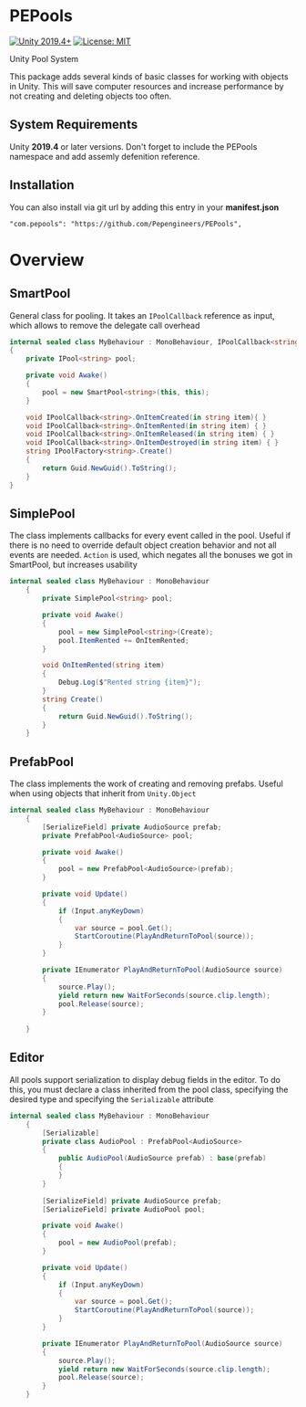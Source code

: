 # PEPools
[![Unity 2019.4+](https://img.shields.io/badge/unity-2019.4%2B-blue.svg)](https://unity3d.com/get-unity/download)
[![License: MIT](https://img.shields.io/badge/License-MIT-brightgreen.svg)](https://github.com/Pepengineers/PEPools/blob/master/LICENSE)

Unity Pool System


This package adds several kinds of basic classes for working with objects in Unity.
This will save computer resources and increase performance by not creating and deleting objects too often.


## System Requirements
Unity **2019.4** or later versions. Don't forget to include the PEPools namespace and add assemly defenition reference. 

## Installation
You can also install via git url by adding this entry in your **manifest.json**
```
"com.pepools": "https://github.com/Pepengineers/PEPools",
```

# Overview

## SmartPool

General class for pooling.
It takes an `IPoolCallback` reference as input, which allows to remove the delegate call overhead

```csharp
internal sealed class MyBehaviour : MonoBehaviour, IPoolCallback<string>, IPoolFactory<string>
{
	private IPool<string> pool;

	private void Awake()
	{
		pool = new SmartPool<string>(this, this);
	}

	void IPoolCallback<string>.OnItemCreated(in string item){ }
	void IPoolCallback<string>.OnItemRented(in string item) { }
	void IPoolCallback<string>.OnItemReleased(in string item) { }
	void IPoolCallback<string>.OnItemDestroyed(in string item) { }
	string IPoolFactory<string>.Create()
	{
		return Guid.NewGuid().ToString();
	}
}
```
## SimplePool

The class implements callbacks for every event called in the pool. 
Useful if there is no need to override default object creation behavior and not all events are needed. 
`Action` is used, which negates all the bonuses we got in SmartPool, but increases usability 

```csharp
internal sealed class MyBehaviour : MonoBehaviour
	{
		private SimplePool<string> pool;

		private void Awake()
		{
			pool = new SimplePool<string>(Create);
			pool.ItemRented += OnItemRented;
		}

		void OnItemRented(string item)
		{
			Debug.Log($"Rented string {item}");
		}
		string Create()
		{
			return Guid.NewGuid().ToString();
		}
	}
```

## PrefabPool
The class implements the work of creating and removing prefabs.
Useful when using objects that inherit from `Unity.Object` 

```csharp
internal sealed class MyBehaviour : MonoBehaviour
	{
		[SerializeField] private AudioSource prefab;
		private PrefabPool<AudioSource> pool;

		private void Awake()
		{
			pool = new PrefabPool<AudioSource>(prefab);
		}

		private void Update()
		{
			if (Input.anyKeyDown)
			{
				var source = pool.Get();
				StartCoroutine(PlayAndReturnToPool(source));
			}
		}

		private IEnumerator PlayAndReturnToPool(AudioSource source)
		{
			source.Play();
			yield return new WaitForSeconds(source.clip.length);
			pool.Release(source);
		}
		
	}
```

## Editor

All pools support serialization to display debug fields in the editor. 
To do this, you must declare a class inherited from the pool class, specifying the desired type and specifying the `Serializable` attribute


```csharp
internal sealed class MyBehaviour : MonoBehaviour
	{
		[Serializable]
		private class AudioPool : PrefabPool<AudioSource>
		{
			public AudioPool(AudioSource prefab) : base(prefab)
			{
			}
		}
		
		[SerializeField] private AudioSource prefab;
		[SerializeField] private AudioPool pool;

		private void Awake()
		{
			pool = new AudioPool(prefab);
		}

		private void Update()
		{
			if (Input.anyKeyDown)
			{
				var source = pool.Get();
				StartCoroutine(PlayAndReturnToPool(source));
			}
		}

		private IEnumerator PlayAndReturnToPool(AudioSource source)
		{
			source.Play();
			yield return new WaitForSeconds(source.clip.length);
			pool.Release(source);
		}
	}
```
